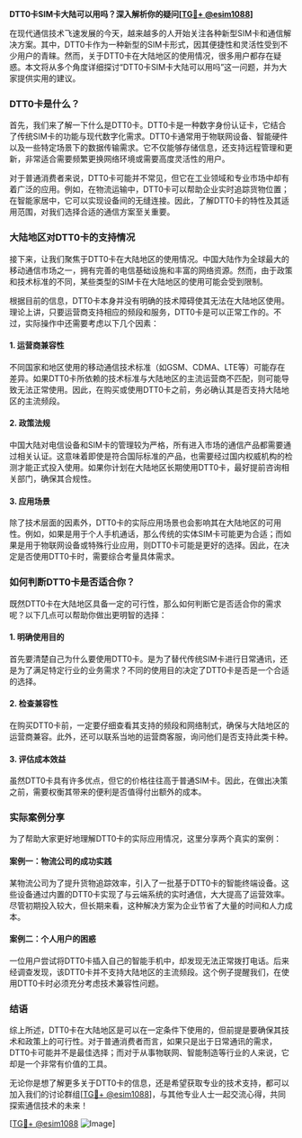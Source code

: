 **DTT0卡SIM卡大陆可以用吗？深入解析你的疑问[[TG💪+ @esim1088](https://t.me/s/esim1088)]**

在现代通信技术飞速发展的今天，越来越多的人开始关注各种新型SIM卡和通信解决方案。其中，DTT0卡作为一种新型的SIM卡形式，因其便捷性和灵活性受到不少用户的青睐。然而，关于DTT0卡在大陆地区的使用情况，很多用户都存在疑惑。本文将从多个角度详细探讨“DTT0卡SIM卡大陆可以用吗”这一问题，并为大家提供实用的建议。

### DTT0卡是什么？

首先，我们来了解一下什么是DTT0卡。DTT0卡是一种数字身份认证卡，它结合了传统SIM卡的功能与现代数字化需求。DTT0卡通常用于物联网设备、智能硬件以及一些特定场景下的数据传输需求。它不仅能够存储信息，还支持远程管理和更新，非常适合需要频繁更换网络环境或需要高度灵活性的用户。

对于普通消费者来说，DTT0卡可能并不常见，但它在工业领域和专业市场中却有着广泛的应用。例如，在物流运输中，DTT0卡可以帮助企业实时追踪货物位置；在智能家居中，它可以实现设备间的无缝连接。因此，了解DTT0卡的特性及其适用范围，对我们选择合适的通信方案至关重要。

### 大陆地区对DTT0卡的支持情况

接下来，让我们聚焦于DTT0卡在大陆地区的使用情况。中国大陆作为全球最大的移动通信市场之一，拥有完善的电信基础设施和丰富的网络资源。然而，由于政策和技术标准的不同，某些类型的SIM卡在大陆地区的使用可能会受到限制。

根据目前的信息，DTT0卡本身并没有明确的技术障碍使其无法在大陆地区使用。理论上讲，只要运营商支持相应的频段和服务，DTT0卡是可以正常工作的。不过，实际操作中还需要考虑以下几个因素：

#### 1. **运营商兼容性**
   不同国家和地区使用的移动通信技术标准（如GSM、CDMA、LTE等）可能存在差异。如果DTT0卡所依赖的技术标准与大陆地区的主流运营商不匹配，则可能导致无法正常使用。因此，在购买或使用DTT0卡之前，务必确认其是否支持大陆地区的主流频段。

#### 2. **政策法规**
   中国大陆对电信设备和SIM卡的管理较为严格，所有进入市场的通信产品都需要通过相关认证。这意味着即使是符合国际标准的产品，也需要经过国内权威机构的检测才能正式投入使用。如果你计划在大陆地区长期使用DTT0卡，最好提前咨询相关部门，确保其合规性。

#### 3. **应用场景**
   除了技术层面的因素外，DTT0卡的实际应用场景也会影响其在大陆地区的可用性。例如，如果是用于个人手机通话，那么传统的实体SIM卡可能更为合适；而如果是用于物联网设备或特殊行业应用，则DTT0卡可能是更好的选择。因此，在决定是否使用DTT0卡时，需要综合考量具体需求。

### 如何判断DTT0卡是否适合你？

既然DTT0卡在大陆地区具备一定的可行性，那么如何判断它是否适合你的需求呢？以下几点可以帮助你做出更明智的选择：

#### 1. **明确使用目的**
   首先要清楚自己为什么要使用DTT0卡。是为了替代传统SIM卡进行日常通讯，还是为了满足特定行业的业务需求？不同的使用目的决定了DTT0卡是否是一个合适的选择。

#### 2. **检查兼容性**
   在购买DTT0卡前，一定要仔细查看其支持的频段和网络制式，确保与大陆地区的运营商兼容。此外，还可以联系当地的运营商客服，询问他们是否支持此类卡种。

#### 3. **评估成本效益**
   虽然DTT0卡具有许多优点，但它的价格往往高于普通SIM卡。因此，在做出决策之前，需要权衡其带来的便利是否值得付出额外的成本。

### 实际案例分享

为了帮助大家更好地理解DTT0卡的实际应用情况，这里分享两个真实的案例：

#### 案例一：物流公司的成功实践
某物流公司为了提升货物追踪效率，引入了一批基于DTT0卡的智能终端设备。这些设备通过内置的DTT0卡实现了与云端系统的实时通信，大大提高了运营效率。尽管初期投入较大，但长期来看，这种解决方案为企业节省了大量的时间和人力成本。

#### 案例二：个人用户的困惑
一位用户尝试将DTT0卡插入自己的智能手机中，却发现无法正常拨打电话。后来经调查发现，该DTT0卡并不支持大陆地区的主流频段。这个例子提醒我们，在使用DTT0卡时必须充分考虑技术兼容性问题。

### 结语

综上所述，DTT0卡在大陆地区是可以在一定条件下使用的，但前提是要确保其技术和政策上的可行性。对于普通消费者而言，如果只是出于日常通讯的需求，DTT0卡可能并不是最佳选择；而对于从事物联网、智能制造等行业的人来说，它却是一个非常有价值的工具。

无论你是想了解更多关于DTT0卡的信息，还是希望获取专业的技术支持，都可以加入我们的讨论群组[[TG💪+ @esim1088](https://t.me/s/esim1088)]，与其他专业人士一起交流心得，共同探索通信技术的未来！

[[TG💪+ @esim1088](https://t.me/s/esim1088) ![Image](https://i.postimg.cc/4NQfJmqS/Snipaste-2025-05-13-00-14-12.png)]
